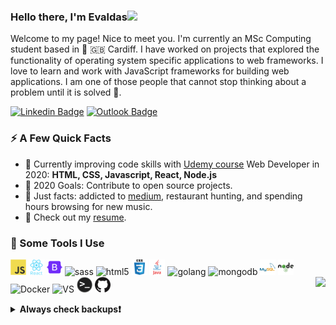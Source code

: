 ### Hello there, I'm Evaldas<a href="https://www.gautamkrishnar.com/"><img src="https://media.giphy.com/media/hvRJCLFzcasrR4ia7z/giphy.gif" width="25px"></a> 
<p>Welcome to my page!
Nice to meet you. I'm currently an MSc Computing student based in 🏴󠁧󠁢󠁷󠁬󠁳󠁿 🇬🇧 Cardiff. I have worked on projects that explored the functionality of operating system specific applications to web frameworks. I love to learn and work with JavaScript frameworks for building web applications. I am one of those people that cannot stop thinking about a problem until it is solved 🤔.

[![Linkedin Badge](https://img.shields.io/badge/-Linkedin-blue?style=flat-square&logo=Linkedin&logoColor=white&link=https://https://www.linkedin.com/in/brian-collins-6426301ab/)](https://www.linkedin.com/in/brian-collins-6426301ab/)
[![Outlook Badge](https://img.shields.io/badge/-gmail-c14438?style=flat-square&logo=Gmail&logoColor=white&link=mailto:dhruvjainpenny@gmail.com)](mailto:dhruvjainpenny@gmail.com)

<h3>⚡️ A Few Quick Facts</h3>

- 🌱 Currently improving code skills with [Udemy course][course1] Web Developer in 2020: <strong> HTML, CSS, Javascript, React, Node.js </strong>
- 🥅 2020 Goals: Contribute to open source projects.
- 🎉 Just facts: addicted to [medium][weblink], restaurant hunting, and spending hours browsing for new music.
- 📙 Check out my <a href="https://www.stanleylim.me/resume/resume.pdf">resume</a>.</li>

[weblink]: https://medium.com
[course1]: https://www.udemy.com/course/the-complete-web-developer-zero-to-mastery/learn/lecture/8582542#overview

<h3>🚀 Some Tools I Use</h3>
<p align="left">
<img src="https://raw.githubusercontent.com/devicons/devicon/master/icons/javascript/javascript-original.svg" alt="javascript" width="25" height="25"/>
<img src="https://raw.githubusercontent.com/devicons/devicon/master/icons/react/react-original-wordmark.svg" alt="react" width="25" height="25"/>
<img src="https://raw.githubusercontent.com/devicons/devicon/master/icons/bootstrap/bootstrap-plain.svg" alt="bootstrap" width="25" height="25"/>
<img src="https://devicons.github.io/devicon/devicon.git/icons/sass/sass-original.svg" alt="sass" width="25" height="25"/>
<img src="https://devicons.github.io/devicon/devicon.git/icons/html5/html5-original-wordmark.svg" alt="html5" width="25" height="25"/>
<img src="https://raw.githubusercontent.com/devicons/devicon/master/icons/css3/css3-original-wordmark.svg" alt="css3" width="25" height="25"/>
<img src="https://raw.githubusercontent.com/devicons/devicon/master/icons/java/java-original-wordmark.svg" alt="java" width="25" height="25"/>
<img src="https://devicons.github.io/devicon/devicon.git/icons/go/go-original.svg" alt="golang" width="25" height="25"/>
<img src="https://devicons.github.io/devicon/devicon.git/icons/mongodb/mongodb-original-wordmark.svg" alt="mongodb" width="25" height="25"/>
<img src="https://raw.githubusercontent.com/devicons/devicon/master/icons/mysql/mysql-original-wordmark.svg" alt="mysql" width="25" height="25"/>
<img src="https://raw.githubusercontent.com/devicons/devicon/master/icons/nodejs/nodejs-original-wordmark.svg" alt="nodejs" width="25" height="25"/>
<img src="https://devicons.github.io/devicon/devicon.git/icons/docker/docker-original-wordmark.svg" alt="Docker" width="25" height="25"/>
<img src="https://cdn.worldvectorlogo.com/logos/visual-studio-code-1.svg" alt="VS"  width="25" height="25"/>
<img src="https://raw.githubusercontent.com/github/explore/80688e429a7d4ef2fca1e82350fe8e3517d3494d/topics/terminal/terminal.png" alt="terminal" width="25" height="25"/>
<img src="https://raw.githubusercontent.com/github/explore/78df643247d429f6cc873026c0622819ad797942/topics/github/github.png" alt="GitHub" width="25" height="25"/>
<img align="right" src="https://github-readme-stats.vercel.app/api/top-langs/?username=softspike&layout=compact"/>
</p>



<details>
    <br>
    <summary><strong>Always check backups❗</strong></summary>
    ### a day in the life💭
<img align="left" src="https://media1.giphy.com/media/S26EeoOw4ESM8/giphy.gif"/>
    
    
</details>


